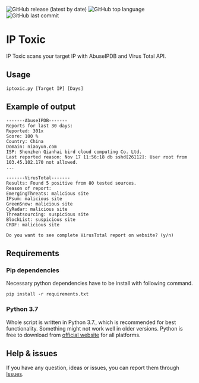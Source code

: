 ![GitHub release (latest by date)](https://img.shields.io/github/v/release/cyb3rd3s/IPToxic?style=for-the-badge) ![GitHub top language](https://img.shields.io/github/languages/top/cyb3rd3s/IPToxic?style=for-the-badge) ![GitHub last commit](https://img.shields.io/github/last-commit/cyb3rd3s/IPToxic?style=for-the-badge)
# IP Toxic
IP Toxic scans your target IP with AbuseIPDB and Virus Total API.
## Usage
```
iptoxic.py [Target IP] [Days]
```
## Example of output
```
-------AbuseIPDB------- 
Reports for last 30 days:
Reported: 301x
Score: 100 %
Country: China
Domain: niaoyun.com
ISP: Shenzhen Qianhai bird cloud computing Co. Ltd.
Last reported reason: Nov 17 11:56:18 db sshd[26112]: User root from 103.45.102.170 not allowed.
...

-------VirusTotal------- 
Results: Found 5 positive from 80 tested sources.
Reason of report: 
EmergingThreats: malicious site 
IPsum: malicious site 
GreenSnow: malicious site 
CyRadar: malicious site 
Threatsourcing: suspicious site 
BlockList: suspicious site 
CRDF: malicious site

Do you want to see complete VirusTotal report on website? (y/n)
```
## Requirements
### Pip dependencies
Necessary python dependencies have to be install with following command.
```
pip install -r requirements.txt
```
### Python 3.7
Whole script is written in Python 3.7., which is recommended for best functionality. Something might not work well in older versions. Python is free to download from [official website](https://www.python.org/downloads/) for all platforms.

## Help & issues
If you have any question, ideas or issues, you can report them through [Issues](https://github.com/cyb3rd3s/IPToxic/issues).
